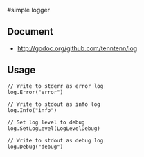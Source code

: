 #simple logger

## Document

* http://godoc.org/github.com/tenntenn/log

## Usage

```
// Write to stderr as error log
log.Error("error")

// Write to stdout as info log
log.Info("info")

// Set log level to debug
log.SetLogLevel(LogLevelDebug)

// Write to stdout as debug log
log.Debug("debug")
```
